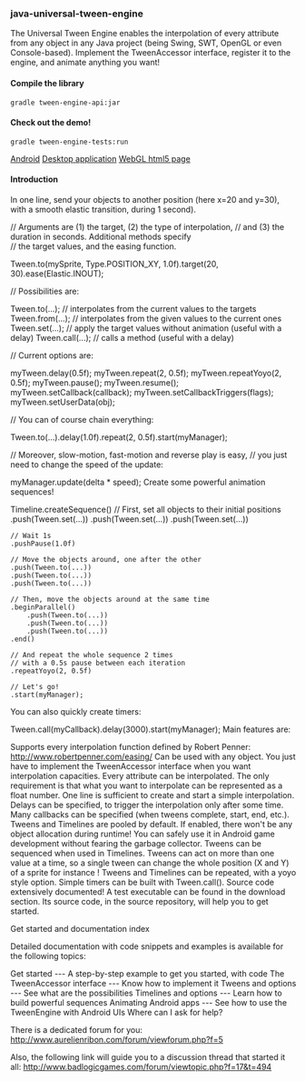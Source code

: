 ### java-universal-tween-engine

The Universal Tween Engine enables the interpolation of every attribute from any object in any Java project (being Swing, SWT, OpenGL or even Console-based). Implement the TweenAccessor interface, register it to the engine, and animate anything you want!

#### Compile the library

    gradle tween-engine-api:jar

#### Check out the demo!

    gradle tween-engine-tests:run

[Android](https://play.google.com/store/apps/details?id=aurelienribon.tweenengine.demo)
[Desktop application](https://code.google.com/archive/p/java-universal-tween-engine/downloads)
[WebGL html5 page](http://www.aurelienribon.com/universal-tween-engine/gwt/demo.html)

#### Introduction

In one line, send your objects to another position (here x=20 and y=30), with a smooth elastic transition, during 1 second).

// Arguments are (1) the target, (2) the type of interpolation, 
// and (3) the duration in seconds. Additional methods specify  
// the target values, and the easing function. 

Tween.to(mySprite, Type.POSITION_XY, 1.0f).target(20, 30).ease(Elastic.INOUT);

// Possibilities are:

Tween.to(...); // interpolates from the current values to the targets
Tween.from(...); // interpolates from the given values to the current ones
Tween.set(...); // apply the target values without animation (useful with a delay)
Tween.call(...); // calls a method (useful with a delay)

// Current options are:

myTween.delay(0.5f);
myTween.repeat(2, 0.5f);
myTween.repeatYoyo(2, 0.5f);
myTween.pause();
myTween.resume();
myTween.setCallback(callback);
myTween.setCallbackTriggers(flags);
myTween.setUserData(obj);

// You can of course chain everything:

Tween.to(...).delay(1.0f).repeat(2, 0.5f).start(myManager);

// Moreover, slow-motion, fast-motion and reverse play is easy,
// you just need to change the speed of the update:

myManager.update(delta * speed);
Create some powerful animation sequences!

Timeline.createSequence()
    // First, set all objects to their initial positions
    .push(Tween.set(...))
    .push(Tween.set(...))
    .push(Tween.set(...))

    // Wait 1s
    .pushPause(1.0f)

    // Move the objects around, one after the other
    .push(Tween.to(...))
    .push(Tween.to(...))
    .push(Tween.to(...))

    // Then, move the objects around at the same time
    .beginParallel()
        .push(Tween.to(...))
        .push(Tween.to(...))
        .push(Tween.to(...))
    .end()

    // And repeat the whole sequence 2 times
    // with a 0.5s pause between each iteration
    .repeatYoyo(2, 0.5f)

    // Let's go!
    .start(myManager);
You can also quickly create timers:

Tween.call(myCallback).delay(3000).start(myManager);
Main features are:

Supports every interpolation function defined by Robert Penner: http://www.robertpenner.com/easing/
Can be used with any object. You just have to implement the TweenAccessor interface when you want interpolation capacities.
Every attribute can be interpolated. The only requirement is that what you want to interpolate can be represented as a float number.
One line is sufficient to create and start a simple interpolation.
Delays can be specified, to trigger the interpolation only after some time.
Many callbacks can be specified (when tweens complete, start, end, etc.).
Tweens and Timelines are pooled by default. If enabled, there won't be any object allocation during runtime! You can safely use it in Android game development without fearing the garbage collector.
Tweens can be sequenced when used in Timelines.
Tweens can act on more than one value at a time, so a single tween can change the whole position (X and Y) of a sprite for instance !
Tweens and Timelines can be repeated, with a yoyo style option.
Simple timers can be built with Tween.call().
Source code extensively documented!
A test executable can be found in the download section. Its source code, in the source repository, will help you to get started.

Get started and documentation index

Detailed documentation with code snippets and examples is available for the following topics:

Get started --- A step-by-step example to get you started, with code
The TweenAccessor interface --- Know how to implement it
Tweens and options --- See what are the possibilities
Timelines and options --- Learn how to build powerful sequences
Animating Android apps --- See how to use the TweenEngine with Android UIs
Where can I ask for help?

There is a dedicated forum for you: http://www.aurelienribon.com/forum/viewforum.php?f=5

Also, the following link will guide you to a discussion thread that started it all: http://www.badlogicgames.com/forum/viewtopic.php?f=17&t=494

